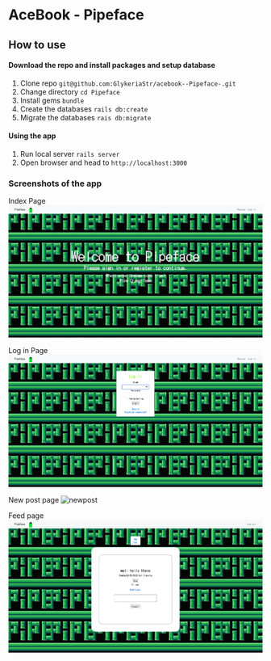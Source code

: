 # AceBook - Pipeface

## How to use

#### Download the repo and install packages and setup database

1. Clone repo `git@github.com:GlykeriaStr/acebook--Pipeface-.git`
2. Change directory `cd Pipeface`
3. Install gems `bundle`
4. Create the databases `rails db:create`
5. Migrate the databases `rais db:migrate`

#### Using the app

1. Run local server `rails server`
2. Open browser and head to `http://localhost:3000`

### Screenshots of the app

Index Page
![index](app/assets/images/index.png)

Log in Page
![log_in](app/assets/images/log_in.png)

New post page
![newpost](app/assets/images/newpost.png)

Feed page
![post](app/assets/images/post.png)

